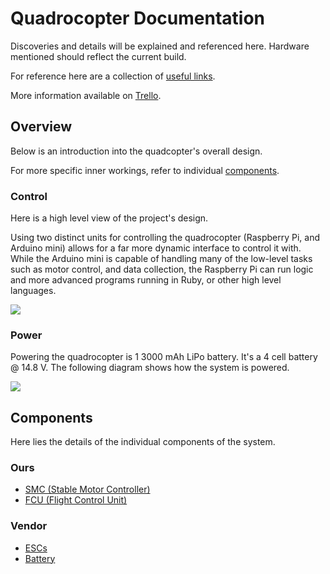 # Quadrocopter Documentation

Discoveries and details will be explained and referenced here. Hardware mentioned should reflect the current build.

For reference here are a collection of [useful links](links.md).

More information available on [Trello](https://trello.com/b/EygHwZfX).

## Overview

Below is an introduction into the quadcopter's overall design.

For more specific inner workings, refer to individual [components](#components).

### Control
Here is a high level view of the project's design.

Using two distinct units for controlling the quadrocopter (Raspberry Pi, and Arduino mini) allows for a far more dynamic interface to control it with. While the Arduino mini is capable of handling many of the low-level tasks such as motor control, and data collection, the Raspberry Pi can run logic and more advanced programs running in Ruby, or other high level languages.

![](images/control.jpg)

### Power
Powering the quadrocopter is 1 3000 mAh LiPo battery. It's a 4 cell battery @ 14.8 V. The following diagram shows how the system is powered.

![](images/power.jpg)

## Components

Here lies the details of the individual components of the system.

### Ours
 - [SMC (Stable Motor Controller)](components/smc.md)
 - [FCU (Flight Control Unit)](components/fcu.md)

### Vendor
 - [ESCs](components/esc.md)
 - [Battery](components/battery.md)